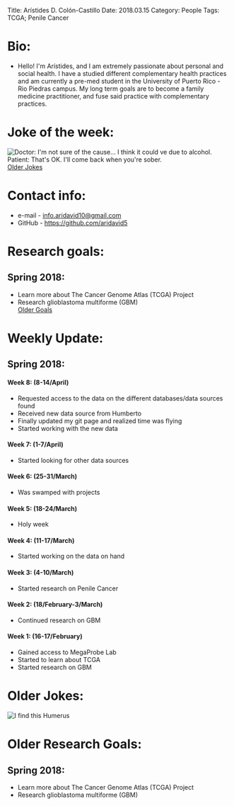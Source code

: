 Title: Arístides D. Colón-Castillo
Date: 2018.03.15
Category: People
Tags: TCGA; Penile Cancer

# Bio: 
   - Hello! I'm Arístides, and I am extremely passionate about personal and social health.  I have a studied different complementary health practices and am currently a pre-med student in the University of Puerto Rico - Rio Piedras campus.  My long term goals are to become a family medicine practitioner, and fuse said practice with complementary practices.
    
# Joke of the week:

   ![Doctor: I'm not sure of the cause... I think it could ve due to alcohol. Patient: That's OK. I'll come back when you're sober.](https://i2.wp.com/new.pioneerlab.ph/wp-content/uploads/2016/05/2016_05_30-medical-jokes-3.png)   
   [Older Jokes](#older-jokes)

# Contact info:

   - e-mail - <info.aridavid10@gmail.com>
   - GitHub - <https://github.com/aridavid5>
  
# Research goals:

## Spring 2018:
   
   - Learn more about The Cancer Genome Atlas (TCGA) Project
   - Research glioblastoma multiforme (GBM)   
   [Older Goals](#older-research-goals)
  
# Weekly Update:

## Spring 2018:

#### Week 8: (8-14/April)
   - Requested access to the data on the different databases/data sources found
   - Received new data source from Humberto
   - Finally updated my git page and realized time was flying
   - Started working with the new data

#### Week 7: (1-7/April)
   - Started looking for other data sources

#### Week 6: (25-31/March)
   - Was swamped with projects

#### Week 5: (18-24/March)
   - Holy week

#### Week 4: (11-17/March)
   - Started working on the data on hand

#### Week 3: (4-10/March)
   - Started research on Penile Cancer

#### Week 2: (18/February-3/March)
   - Continued research on GBM

#### Week 1: (16-17/February)
   - Gained access to MegaProbe Lab
   - Started to learn about TCGA
   - Started research on GBM
   
# Older Jokes:

   ![I find this Humerus](http://chriskavas.com/wp-content/uploads/2011/07/i-find-this-humerus-pun.jpg)   

# Older Research Goals:

## Spring 2018:
   
   - Learn more about The Cancer Genome Atlas (TCGA) Project
   - Research glioblastoma multiforme (GBM)
